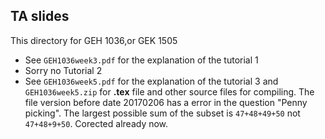 ## TA slides
This directory for GEH 1036,or GEK 1505

* See ```GEH1036week3.pdf``` for the explanation of the tutorial  1
* Sorry no Tutorial 2
* See ```GEH1036week5.pdf``` for the explanation of the tutorial  3 and ```GEH1036week5.zip``` for __.tex__ file and other
  source files for compiling. The file version before date 20170206 has a error in the question "Penny picking". The largest possible sum of the subset is ```47+48+49+50``` not  ```47+48+9+50```.  Corected already now.
